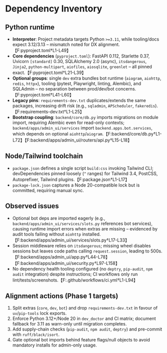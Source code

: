 # Dependency Inventory

## Python runtime
- **Interpreter**: Project metadata targets Python `>=3.11`, while tooling/docs expect 3.12/3.13 – mismatch noted for DX alignment.【F:pyproject.toml†L1-L49】
- **Core dependencies** (`pyproject.toml`): FastAPI 0.112, Starlette 0.37, Uvicorn `[standard]` 0.30, SQLAlchemy 2.0 (async), `itsdangerous`, `Jinja2`, `python-multipart`, `aiofiles`, `aiosqlite`, `greenlet` – all pinned exact.【F:pyproject.toml†L21-L39】
- **Optional groups**: single `dev` extra bundles bot runtime (`aiogram`, `aiohttp`, `redis`, `httpx`), tooling (pytest, Playwright, linting, Alembic), and SQLAdmin – no separation between prod/dev/bot concerns.【F:pyproject.toml†L41-L60】
- **Legacy pins**: `requirements-dev.txt` duplicates/extends the same packages, increasing drift risk (e.g., `sqladmin`, `APScheduler`, `fakeredis`).【F:requirements-dev.txt†L1-L25】
- **Bootstrap coupling**: `backend/core/db.py` imports migrations on module import, requiring Alembic even for read-only contexts; `backend/apps/admin_ui/services` import `backend.apps.bot.services`, which depends on optional `aiohttp`/`aiogram`.【F:backend/core/db.py†L1-L72】【F:backend/apps/admin_ui/routers/api.py†L15-L18】

## Node/Tailwind toolchain
- `package.json` defines a single script `build:css` invoking Tailwind CLI; devDependencies pinned loosely (`^` ranges) for Tailwind 3.4, PostCSS, Autoprefixer, Tailwind plugins.【F:package.json†L1-L17】
- `package-lock.json` captures a Node 20-compatible lock but is committed, requiring manual sync.

## Observed issues
- Optional bot deps are imported eagerly (e.g., `backend/apps/admin_ui/services/slots.py` references bot services), causing runtime import errors when extras are missing – evidenced by audit tools failing without `aiohttp` installed.【F:backend/apps/admin_ui/services/slots.py†L17-L33】
- Session middleware relies on `itsdangerous`; missing wheel disables sessions but leaves code paths calling `request.session`, leading to 500s.【F:backend/apps/admin_ui/app.py†L44-L78】【F:backend/apps/admin_ui/security.py†L97-L158】
- No dependency health tooling configured (no `deptry`, `pip-audit`, `npm audit` integration) despite instructions; CI workflows only run lint/tests/screenshots.【F:.github/workflows/ci.yml†L1-L94】

## Alignment actions (Phase 1 targets)
1. Split extras (`core`, `dev`, `bot`) and drop `requirements-dev.txt` in favour of `uv`/`pip-tools` lock exports.
2. Enforce Python 3.12+/Node 20 in `dev_doctor` and CI matrix; document fallback for 3.11 as warn-only until migration completes.
3. Add supply-chain checks (`pip-audit`, `npm audit`, `deptry`) and pre-commit with `ruff/black/isort`.
4. Gate optional bot imports behind feature flags/null objects to avoid mandatory installs for admin-only usage.

